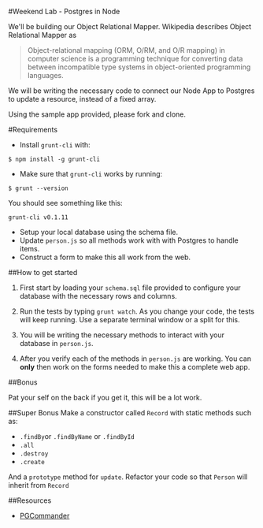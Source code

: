 #Weekend Lab - Postgres in Node

We'll be building our Object Relational Mapper. Wikipedia describes Object Relational Mapper as

> Object-relational mapping (ORM, O/RM, and O/R mapping) in computer science is a programming technique for converting data between incompatible type systems in object-oriented programming languages.

We will be writing the necessary code to connect our Node App to Postgres to update a resource, instead of a fixed array.


Using the sample  app provided, please fork and clone.

#Requirements
* Install `grunt-cli` with:

```
$ npm install -g grunt-cli
```

* Make sure that `grunt-cli` works by running:

```
$ grunt --version
```

You should see something like this:

```
grunt-cli v0.1.11
```

* Setup your local database using the schema file.
* Update `person.js` so all methods work with with Postgres to handle items.
* Construct a form to make this all work from the web.

##How to get started

1. First start by loading your `schema.sql` file provided to configure your database with the necessary rows and columns.

2. Run the tests by typing `grunt watch`. As you change your code, the tests will keep running. Use a separate terminal window or a split for this.

3. You will be writing the necessary methods to interact with your database in `person.js`. 

4. After you verify each of the methods in `person.js` are working. You can **only** then work on the forms needed to make this a complete web app.

##Bonus

Pat your self on the back if you get it, this will be a lot work.

##Super Bonus
Make a constructor called `Record` with static methods such as:

* `.findBy`or `.findByName` or `.findById`
*  `.all`
*  `.destroy`
*  `.create`

And a `prototype` method for `update`. Refactor your code so that `Person` will inherit from `Record`

##Resources
* [PGCommander](https://eggerapps.at/pgcommander/)

